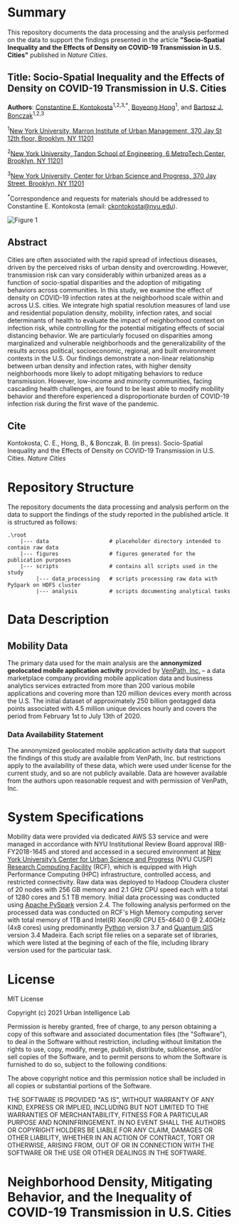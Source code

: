 # Summary
This repository documents the data processing and the analysis performed on the data to support the findings presented in the article **"Socio-Spatial Inequality and the Effects of Density on COVID-19 Transmission in U.S. Cities"** published in *Nature Cities*.

## Title: Socio-Spatial Inequality and the Effects of Density on COVID-19 Transmission in U.S. Cities

**Authors**: [Constantine E. Kontokosta](https://marroninstitute.nyu.edu/people/constantine-kontokosta)<sup>1,2,3,*</sup>, [Boyeong Hong](https://marroninstitute.nyu.edu/people/boyeong-hong)<sup>1</sup>, and [Bartosz J. Bonczak](https://marroninstitute.nyu.edu/people/bartosz-bonczak)<sup>1,2,3</sup>

<sup>1</sup>[New York University, Marron Institute of Urban Management, 370 Jay St 12th floor, Brooklyn, NY 11201](https://marroninstitute.nyu.edu/)

<sup>2</sup>[New York University, Tandon School of Engineering, 6 MetroTech Center, Brooklyn, NY 11201](https://engineering.nyu.edu)

<sup>3</sup>[New York University, Center for Urban Science and Progress, 370 Jay Street, Brooklyn, NY 11201](https://cusp.nyu.edu/)

<sup>*</sup>Correspondence and requests for materials should be addressed to Constantine E. Kontokosta (email: <ckontokosta@nyu.edu>).

![Figure 1](https://github.com/UrbanIntelligenceLab/neighborhood-density-mitigating-behavior-and-the-inequality-of-covid-19-transmission-in-us-cities/blob/main/figure1.png?raw=true)

## Abstract
Cities are often associated with the rapid spread of infectious diseases, driven by the perceived risks of urban density and overcrowding. However, transmission risk can vary considerably within urbanized areas as a function of socio-spatial disparities and the adoption of mitigating behaviors across communities. In this study, we examine the effect of density on COVID-19 infection rates at the neighborhood scale within and across U.S. cities. We integrate high spatial resolution measures of land use and residential population density, mobility, infection rates, and social determinants of health to evaluate the impact of neighborhood context on infection risk, while controlling for the potential mitigating effects of social distancing behavior. We are particularly focused on disparities among marginalized and vulnerable neighborhoods and the generalizability of the results across political, socioeconomic, regional, and built environment contexts in the U.S. Our findings demonstrate a non-linear relationship between urban density and infection rates, with higher density neighborhoods more likely to adopt mitigating behaviors to reduce transmission. However, low-income and minority communities, facing cascading health challenges, are found to be least able to modify mobility behavior and therefore experienced a disproportionate burden of COVID-19 infection risk during the first wave of the pandemic.

## Cite
Kontokosta, C. E., Hong, B., & Bonczak, B. (in press). Socio-Spatial Inequality and the Effects of Density on COVID-19 Transmission in U.S. Cities. *Nature Cities*

# Repository Structure
The repository documents the data processing and analysis perform on the data to support the findings of the study reported in the published article. It is structured as follows:

```
.\root
    |--- data                   # placeholder directory intended to contain raw data
    |--- figures                # figures generated for the publication purposes
    |--- scripts                # contains all scripts used in the study 
         |--- data_processing   # scripts processing raw data with PySpark on HDFS cluster
         |--- analysis          # scripts documenting analytical tasks
```

# Data Description

## Mobility Data
The primary data used for the main analysis are the **annonymized geolocated mobile application activity** provided by [VenPath, Inc.](https://www.venpath.net/) – a data marketplace company providing mobile application data and business analytics services extracted from more than 200 various mobile applications and covering more than 120 million devices every month across the U.S. The initial dataset of approximately 250 billion geotagged data points associated with 4.5 million unique devices hourly and covers the period from February 1st to July 13th of 2020.

### Data Availability Statement
The annonymized geolocated mobile application activity data that support the findings of this study are available from VenPath, Inc. but restrictions apply to the availability of these data, which were used under license for the current study, and so are not publicly available. Data are however available from the authors upon reasonable request and with permission of VenPath, Inc.

# System Specifications
Mobility data were provided via dedicated AWS S3 service and were managed in accordance with NYU Institutional Review Board approval IRB-FY2018-1645 and stored and accessed in a secured environment at [New York University’s Center for Urban Science and Progress](cusp.nyu.edu) (NYU CUSP) [Research Computing Facility](https://datahub.cusp.nyu.edu/) (RCF), which is equipped with High Performance Computing (HPC) infrastructure, controlled access, and restricted connectivity. Raw data was deployed to Hadoop Cloudera cluster of 20 nodes with 256 GB memory and 2.1 GHz CPU speed each with a total of 1280 cores and 5.1 TB memory. Initial data processing was conducted using [Apache PySpark](https://spark.apache.org/docs/latest/api/python/index.html) version 2.4. The following analysis performed on the processed data was conducted on RCF's High Memory computing server with total memory of 1TB and Intel(R) Xeon(R) CPU E5-4640 0 @ 2.40GHz (4x8 cores) using predominantly [Python](https://www.python.org/) version 3.7 and [Quantum GIS](https://www.qgis.org/en/site/index.html) version 3.4 Madeira. Each script file relies on a separate set of libraries, which were listed at the begining of each of the file, including library version used for the particular task.

# License

MIT License

Copyright (c) 2021 Urban Intelligence Lab

Permission is hereby granted, free of charge, to any person obtaining a copy
of this software and associated documentation files (the "Software"), to deal
in the Software without restriction, including without limitation the rights
to use, copy, modify, merge, publish, distribute, sublicense, and/or sell
copies of the Software, and to permit persons to whom the Software is
furnished to do so, subject to the following conditions:

The above copyright notice and this permission notice shall be included in all
copies or substantial portions of the Software.

THE SOFTWARE IS PROVIDED "AS IS", WITHOUT WARRANTY OF ANY KIND, EXPRESS OR
IMPLIED, INCLUDING BUT NOT LIMITED TO THE WARRANTIES OF MERCHANTABILITY,
FITNESS FOR A PARTICULAR PURPOSE AND NONINFRINGEMENT. IN NO EVENT SHALL THE
AUTHORS OR COPYRIGHT HOLDERS BE LIABLE FOR ANY CLAIM, DAMAGES OR OTHER
LIABILITY, WHETHER IN AN ACTION OF CONTRACT, TORT OR OTHERWISE, ARISING FROM,
OUT OF OR IN CONNECTION WITH THE SOFTWARE OR THE USE OR OTHER DEALINGS IN THE
SOFTWARE.


# Neighborhood Density, Mitigating Behavior, and the Inequality of COVID-19 Transmission in U.S. Cities
